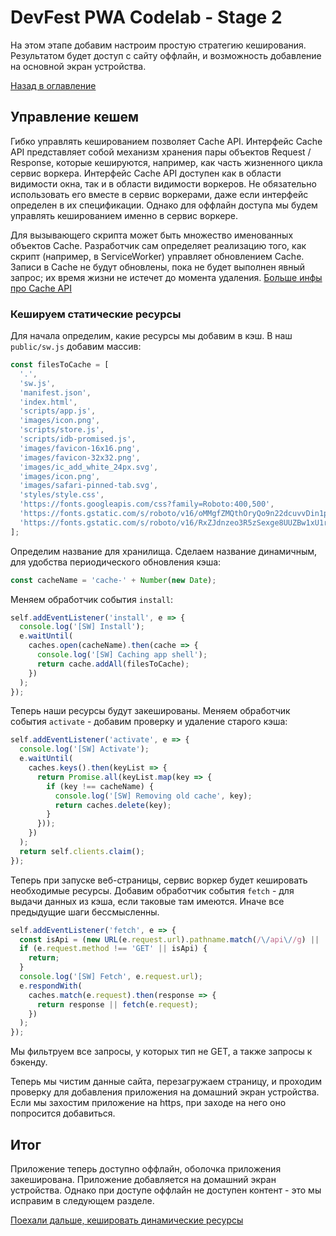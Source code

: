 # DevFest PWA Codelab - Stage 2

На этом этапе добавим настроим простую стратегию кеширования. Результатом будет доступ с сайту оффлайн, и возможность добавление на основной экран устройства.

[Назад в оглавление](../README.md)

## Управление кешем

Гибко управлять кешированием позволяет Cache API.
Интерфейс Cache API представляет собой механизм хранения пары объектов Request / Response, которые кешируются, например, как часть жизненного цикла сервис воркера. Интерфейс Cache API доступен как в области видимости окна, так и в области видимости воркеров. Не обязательно использовать его вместе в сервис воркерами, даже если интерфейс определен в их спецификации. Однако для оффлайн доступа мы будем управлять кешированием именно в сервис воркере.

Для вызывающего скрипта может быть множество именованных объектов Cache. Разработчик сам определяет реализацию того, как скрипт (например, в  ServiceWorker) управляет обновлением Cache. Записи в Cache не будут обновлены, пока не будет выполнен явный запрос; их время жизни не истечет до момента удаления.
[Больше инфы про Cache API](https://developer.mozilla.org/ru/docs/Web/API/Cache)

### Кешируем статические ресурсы

Для начала определим, какие ресурсы мы добавим в кэш. В наш `public/sw.js` добавим массив:

```js
const filesToCache = [
  '.',
  'sw.js',
  'manifest.json',
  'index.html',  
  'scripts/app.js',
  'images/icon.png',
  'scripts/store.js',
  'scripts/idb-promised.js',
  'images/favicon-16x16.png',
  'images/favicon-32x32.png',
  'images/ic_add_white_24px.svg',
  'images/icon.png',
  'images/safari-pinned-tab.svg',
  'styles/style.css',
  'https://fonts.googleapis.com/css?family=Roboto:400,500',
  'https://fonts.gstatic.com/s/roboto/v16/oMMgfZMQthOryQo9n22dcuvvDin1pK8aKteLpeZ5c0A.woff2',
  'https://fonts.gstatic.com/s/roboto/v16/RxZJdnzeo3R5zSexge8UUZBw1xU1rKptJj_0jans920.woff2'
];
```

Определим название для хранилища. Сделаем название динамичным, для удобства периодического обновления кэша:

```js
const cacheName = 'cache-' + Number(new Date);
```

Меняем обработчик события `install`:

```js
self.addEventListener('install', e => {
  console.log('[SW] Install');
  e.waitUntil(
    caches.open(cacheName).then(cache => {
      console.log('[SW] Caching app shell');
      return cache.addAll(filesToCache);
    })
  );
});
```

Теперь наши ресурсы будут закешированы. Меняем обработчик события `activate` - добавим проверку и удаление старого кэша:

```js
self.addEventListener('activate', e => {
  console.log('[SW] Activate');
  e.waitUntil(
    caches.keys().then(keyList => {
      return Promise.all(keyList.map(key => {
        if (key !== cacheName) {
          console.log('[SW] Removing old cache', key);
          return caches.delete(key);
        }
      }));
    })
  );
  return self.clients.claim();
});
```

Теперь при запуске веб-страницы, сервис воркер будет кешировать необходимые ресурсы.
Добавим обработчик события `fetch` - для выдачи данных из кэша, если таковые там имеются. Иначе все предыдущие шаги бессмысленны.

```js
self.addEventListener('fetch', e => {
  const isApi = (new URL(e.request.url).pathname.match(/\/api\//g) || []).length > 0;
  if (e.request.method !== 'GET' || isApi) {
    return;
  }
  console.log('[SW] Fetch', e.request.url);  
  e.respondWith(
    caches.match(e.request).then(response => {
      return response || fetch(e.request);
    })
  );
});
```

Мы фильтруем все запросы, у которых тип не GET, а также запросы к бэкенду.

Теперь мы чистим данные сайта, перезагружаем страницу, и проходим проверку для добавления приложения на домашний экран устройства. Если мы захостим приложение на https, при заходе на него оно попросится добавиться.

## Итог

Приложение теперь доступно оффлайн, оболочка приложения закеширована.
Приложение добавляется на домашний экран устройства.
Однако при доступе оффлайн не доступен контент - это мы исправим в следующем разделе.

[Поехали дальше, кешировать динамические ресурсы](stage-3.md)